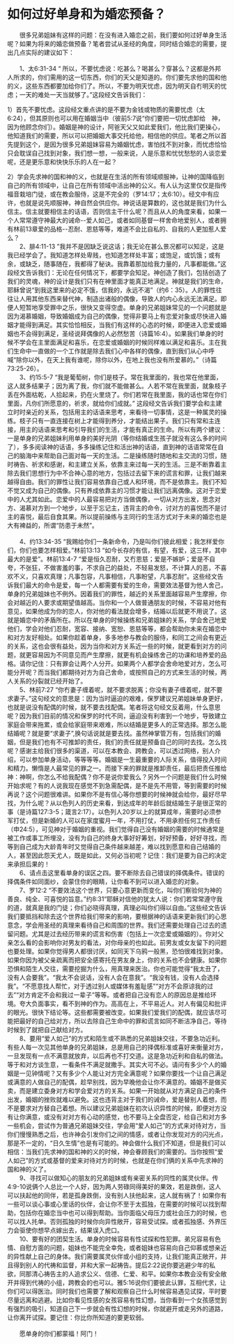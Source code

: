 # 如何过好单身和为婚恋预备？



<p>　　很多兄弟姐妹有这样的问题：在没有进入婚恋之前，我们要如何过好单身生活呢？如果为将来的婚恋做预备？笔者尝试从圣经的角度，同时结合婚恋的需要，提出几点实际的建议如下：<br />
&nbsp;<br />
　　1、太6:31-34 “ 所以，不要忧虑说：吃甚么？喝甚么？穿甚么？这都是外邦人所求的，你们需用的这一切东西，你们的天父是知道的。你们要先求他的国和他的义，这些东西都要加给你们了。所以，不要为明天忧虑，因为明天自冇明天的忧虑；一天的难处一天当就够了。”这段经文告诉我们：</p>

<p>1）首先不要忧虑。这段经文重点讲的是不要为金钱或物质的需要忧虑（太6:24），但其原则也可以用在婚姻当中（彼前5:7说“你们要把一切忧虑卸给　神，因为他顾念你们）。婚姻是神的设计，阿爸天父又如此爱我们，他比我们更操心，他知道我们的需要，所以可以把婚姻大事交托给他，相信他的供应。笔者之所以首先提到这个，是因为很多兄弟姐妹容易为婚姻忧虑，害怕找不到对象，而忧虑恰恰只会耽误自己找到对象，我们想一想，一般来说，人是乐意和忧忧愁愁的人谈恋爱呢，还是更乐意和快快乐乐的人在一起？</p>

<p>2）学会先求神的国和神的义，也就是在生活的所有领域顺服神，让神的国降临到自己的所有领域中，让自己在所有领域中活出神的公义。有人认为这里仅仅是指传福音栽培门徒，或在教会服侍，这是不完全的（罗14:17；太6:10）。经文中有应许，也就是说先顺服神，神自然会供应你。神说话是算数的，这也就是我们为什么信主。信主就要相信主的话语，否则信主干什么呢？而且从人的角度来看，如果一个人常常遵守神最大的诫命--爱人如己，或者如同基督一样舍命地爱别人，或者拥有林前13章爱的品格--忍耐、恩慈等等，难道不会比自私的、自我的人更加惹人爱么？<br />
　　2、腓4:11-13 ”我并不是因缺乏说这话；我无论在甚么景况都可以知足，这是我已经学会了。我知道怎样处卑贱，也知道怎样处丰富；或饱足，或饥饿；或有余，或缺乏，随事随在，我都得了秘诀。我靠着那加给我力量的，凡事都能做。”这段经文告诉我们：无论在任何情况下，都要学会知足。神创造了我们，包括创造了我们的灵魂，神的设计是我们只有在神里面才能真正地满足。神就是我们的生命，耶稣曾说“到我这里来的必定不饿，信我的，永远不渴”（约6：35）。人的罪性往往让人用其他东西来替代神，制造出诸般的偶像，导致人的内心永远无法满足。即便人短暂地享受罪中之乐，很快又变得空虚。单身的兄弟姐妹常见的一个问题就是因为渴慕婚姻，导致婚姻成为自己的偶像，觉得非要马上有恋爱对象或尽快进入婚姻才能得到满足。其实恰恰相反，当我们有这样的心态的时候，即便进入恋爱或婚姻也不会得到满足，圣经说拜偶像的人必然愁苦（诗篇16:4）。如果我们单身的时候不学会在主里面满足和喜乐，在恋爱或婚姻的时候同样难以满足和喜乐。主在我们生命中一直做的一个工作就是除去我们心中各样的偶像，直到我们从心中呼喊“除你以外，在天上我有谁呢，除你以外，在地上我也没有所爱慕的。”（诗篇73:25-26）。<br />
　　3、约15:5-7 “我是葡萄树，你们是枝子。常在我里面的，我也常在他里面，这人就多结果子；因为离了我，你们就不能做甚么。人若不常在我里面，就象枝子丢在外面枯乾，人拾起来，扔在火里烧了。你们若常在我里面，我的话也常在你们里面，凡你们所愿意的，祈求，就给你们成就。” 这段经文告诉我们要学会和主建立时时亲近的关系，包括用主的话语来思考，来看待一切事情，这是一种属灵的操练。枝子只有一直连接在树上才能得到养分，才能结出果子。我们只有常和主连接，用主的话语来思考和引导我们的生活，才能有真正的生命。所以有两个建议：一是单身的兄弟姐妹利用单身的美好光阴（等你结婚或生孩子就没有这么多的时间了），多多阅读神的话语，多多操练记住和活出神的话语，直到神的话语常常在自己的脑海中来帮助自己面对每一天的生活。二是操练随时随地和主交流的习惯，随时祷告、祈求和感谢，和主建立关系，依靠主来过每一天的生活。三是不断靠着主除去我们思想行为中不合神心意的地方，包括过去留下来的谎言和罪，让我们越来越得自由。我们的罪性让我们容易依靠自己或人和环境，而不是依靠主。我们不知不觉又成为自己的偶像。只有养成依靠主的习惯才能让我们远离偶像。这对于恋爱中的人尤其如此。恋爱中的人最容易把对方当做偶像，一切从对方出发，思念对方、渴慕对方到一个地步，以至于忘记主，违背主的命令，讨对方的喜悦而不是讨主的喜悦，最后自食其果。所以提前操练与主同行的生活方式对于未来的婚恋也是大有裨益的，所谓“防患于未然”。<br />
&nbsp;<br />
　　4、约13:34-35 “我赐给你们一条新命令，乃是叫你们彼此相爱；我怎样爱你们，你们也要怎样相爱。”林前13:13 “如今长存的有信，有望，有爱，这三样，其中最大的是爱”。林前13:4-7 “爱是恒久忍耐，又冇恩慈；爱是不嫉妒；爱是不自夸，不张狂，不做害羞的事，不求自己的益处，不轻易发怒，不计算人的恶，不喜欢不义，只喜欢真理；凡事包容，凡事相信，凡事盼望，凡事忍耐”。这些经文告诉我们最大的命令是爱，每一个人都需要有爱的生命，需要效法基督为他人舍己，单身的兄弟姐妹也不例外。因着我们的罪性，越近的关系里面越容易产生摩擦，你会对越近的人要求或期望值越高。当你和一个人做普通朋友的时候，不容易对他有意见，如果他成为你的恋人，你对他的看法就会增多，结婚以后就更不用说了。这就是婚恋中的矛盾所在。所以在单身的时候操练和兄弟姐妹的关系，学会舍己地爱他们，学会对他们忍耐，宽容、接纳、宽恕、恩慈等等，都会帮助你未来在婚恋中和对方友好相处。如果你趁着单身，多多地参与教会的服侍，和同工之间会有更近的关系，这也会很有益处，因为当你和对方关系近一些的时候，就更看到对方的问题，就更容易因为不同意见而产生摩擦，就更有机会操练舍己的功课和培养爱的品格。请你记住：只有罪会让两个人分开。如果两个人都学会舍命地爱对方，怎么可能分开呢？而当我们都期待对方为自己舍命，或按照自己的方式来生活的时候，两人关系的分裂就已经开始了。<br />
　　5、林前7:27 “你冇妻子缠着呢，就不要求脱离；你没有妻子缠着呢，就不要求妻子。”这句经文的意思是：因为当时逼迫的艰难，保罗建议兄弟姐妹单身更好，也就是说没有配偶的时候，就不要去找配偶。笔者将这句经文反着用，什么意思呢？因为我们目前的情况和保罗的时代不同，逼迫没有利害到一个地步，导致建立家庭会带来拖累，或会给家庭带来艰难，所以结婚是更多人的正常选择。那怎么能结婚呢？就是要“求妻子”,换句话说就是要去找。虽然神掌管万有，包括我们的婚姻，但是我们也有不可推卸的责任，我们的责任就是预备自己的同时去找。怎么找呢？感谢主给我们很多的渠道，可以在本教会、跨教会，可以透过网络，别人介绍，可以参加单身活动，等等等等。婚姻是一生最重要的人际关系，值得投入时间和精力。懒惰是人最常见的罪之一。而接下来的罪就是推卸责任，最后把责任推给神：神啊，你怎么不给我配偶？你不是说你爱我么？另外一个问题是我们什么时候开始求呢？有的人说我现在感觉不到急需配偶，是不是先不用管，等到需要的时候再说？这个问题很难讲。如果你不是有信心等你想要的时候神就会给你，最好尽早找，为什么呢？从以色列人的历史来看，到达成年的年龄后就结婚生子是很正常的事（是诗篇127:3-5；箴言2:17）。以色列人20岁以上的就算成年，需要时必须参军打仗，但是新婚的人可以在家度蜜月一年，不用打仗，不用承担任何工作责任（申24:5），可见神对于婚姻的重视。我们觉得自己没有婚姻的需要的时候通常是被工作或事工所埋没，没有为自己的终身大事好好筹划，好好预备，好好寻找，而等到自己成为大龄青年时又觉得自己条件越来越差，难以找到愿意和自己结婚的人，甚至因此怨天尤人，既是如此，又何必当初呢？记住：我们是要为自己的决定来承担后果的！<br />
　　6、请点击这里看单身的误区之四。要不断除去自己错误的择偶条件。错误的择偶条件如同面纱，会蒙住你的眼睛，让你看不到可以进入婚恋的对象。<br />
　　7、罗12:2 “不要效法这个世界，只要心意更新而变化，叫你们察验何为神的善良、纯全、可喜悦的旨意。”约8:31“耶稣对信他的犹太人说：你们若常常遵守我的道，就真是我的门徒；你们必晓得真理，真理必叫你们得以自由。”这些经文告诉我们要抵挡和除去这个世界给我们带来的影响，要根据神的话语来更新我们的心思意念，学会用圣经的真理来看待自己和周围的世界。我们还需要处理自己过去的遗留问题。尤其是过去经历带来的谎言和伤害（包括上一次恋爱或婚姻的）。你对父亲怎么看的会影响你对男友的看法，对你母亲的也如此。前男友或女友留下的问题也要处理。如果你觉得男人都很讨厌，如同天下乌鸦一般黑，恐怕很难找到对象。如果你因为被父亲疏离而把安全感寄托在男友身上，你的关系也不会健康。如果你恐惧和陌生人交往，需要挖掘为什么，用真理来医治。你也可能觉得“我太丑了，没有人会要我”。“我太不会说话，没有人会在意我”。“我没有钱，没有人会选择我”。“不愿意找人帮忙，对于透过别人或媒体有羞耻感”“对方不会原谅我的过去”“对方肯定不会和我过一辈子”等等。或者把自己没有恋人的原因总是推给环境。夸大负面事实，看不到神的作为。高高在上，不平易近人。对人有偏见和批评的眼光。很快下结论等。这些都需要被改变。如果我们爱我们的配偶，就应该尽可能把最好的自己给对方，所以去除自己生命中的罪和谎言如同不断洁净自己，等待时候到了就把自己献给对方。<br />
　　8、要用“爱人如己”的方式和陌生或不熟悉的兄弟姐妹交往，不要急功近利。有些人每一次见其他单身的兄弟姐妹，总是用自己的择偶标准或喜好来衡量对方，一旦发现有一点不满意就放弃，以后再也不打交道。这是急功近利和自私的做法。等于和对方谈生意，一看条件不满足就撒手。其实大可不必。请问有多少个人的婚姻是一见钟情呢？又有多少个人能让对方完全满意呢？如果你要找一个让自己满足或满意的人做自己的配偶，趁早别找，因为早晚他会让你不满意的。婚姻不是做买卖，而是建立委身对方和学会爱对方的关系。如果一开始就从对方满足自己的条件出发，婚姻的挫败就难以避免。这也违背主对于我们的诫命，爱是替别人着想，而不是要求对方替自己着想。所以建议兄弟姐妹在初次认识异性的时候，即便对方没有让你满意，或没有对对方有心动的感觉，也不要马上全盘否定，给自己和对方多一些机会，尝试作为普通兄弟姐妹交往，学会用“爱人如己”的方式来对待对方，当你们慢慢熟悉之后，也许神会引发你们之间的情感，或者让你发现对方的闪光点，那是不一定的，“日久生情”也是有可能的。神会做什么我们不知道，但是我们可以相信：当我们先求神的国和神的义的时候，神会眷顾我们的需要的。当你按照“爱人如己”的方式或基督的爱来对待对方的时候，也就是在你们俩的关系中先求神的国和神的义了。<br />
　　9、寻找可以做知心的朋友的兄弟姐妹或有亲密关系的同性的属灵伙伴。传4:9-10说俩个人总比一个人好，因为两人劳碌同得美好的果效，若是跌倒，这人可以扶起他的同伴，若是孤身跌倒，没有别人扶他起来，这人就有祸了！如果你有一些可以谈心事或心里话的伙伴，会让你不至于太孤独，在需要的时候可以找到帮助，包括你在婚恋当中也可以得到帮助。当你面临父母压力或社会压力的时候，也可以找人扥单。否则孤独的时候你向异性敞开，容易受试探。或者孤独感、外界压力会驱使你想早点嫁出去，结果误入虎口。<br />
　　10、要有好的团契生活。单身的时候容易有性试探和性犯罪。弟兄容易有色情、自慰方面的问题，姐妹也不能完全幸免，或者姐妹也容易向自己仰慕或想亲近的异性献上自己的身体。我们需要属灵伙伴或小组的支持，让我们能真正敞开，并且得到别人的代祷和监督，并和大家一起祷告。提后2:22说你要逃避少年的私欲，同那清心祷告主的人追求公义、信德、仁爱、和平。如果你本教会没有安全敞开并得到代祷的小组，跨教会的也可以。雅5:16说你们要彼此认罪，互相代求，让你们可以得医治。同时我们也需要了解和观察自己什么时候容易遇见试探，平时要尽量远离和逃避。比如你看见性感的女孩容易有性幻想，当你看到一个女孩感觉到有强烈的吸引，知道自己下一步就会有性幻想的时候，你就避开或走另外的道路，让你离开试探。要记住：你比你所知道的要更软弱。<br />
&nbsp;<br />
　　愿单身的你们都蒙福！阿门！<br />
&nbsp;</p>